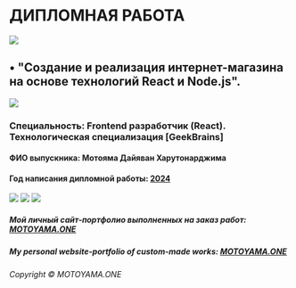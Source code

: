 # ДИПЛОМНАЯ РАБОТА

![](https://motoyama.one/mt-content/uploads/2016/08/image0.gif "")

## •	"Создание и реализация интернет-магазина на основе технологий React и Node.js".

![](https://motoyama.one/mt-content/uploads/2016/08/image0.gif "")

### Специальность: Frontend разработчик (React). Технологическая специализация [GeekBrains]

#### ФИО выпускника: Мотояма Дайяван Харутонарджима

#### Год написания дипломной работы: <u>2024</u>

![](https://motoyama.one/mt-content/uploads/2016/08/image0.gif "")
![](https://motoyama.one/mt-content/uploads/2016/08/image0.gif "")
![](https://motoyama.one/mt-content/uploads/2016/08/image0.gif "")

##### Мой личный сайт-портфолио выполненных на заказ работ: <a href="https://motoyama.one" target="_blank">MOTOYAMA.ONE</a>

##### My personal website-portfolio of custom-made works: <a href="https://motoyama.one" target="_blank">MOTOYAMA.ONE</a>

###### Copyright © MOTOYAMA.ONE